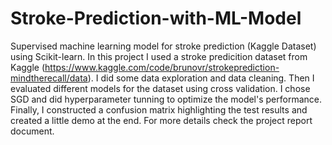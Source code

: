 # Stroke-Prediction-with-ML-Model
Supervised machine learning model for stroke prediction (Kaggle Dataset) using Scikit-learn. 
In this project I used a stroke predicition dataset from Kaggle (https://www.kaggle.com/code/brunovr/strokeprediction-mindtherecall/data). I did some data exploration and data cleaning. Then I evaluated different models for the dataset using cross validation. I chose SGD and did hyperparameter tunning to optimize the model's performance. Finally, I constructed a confusion matrix highlighting the test results and created a little demo at the end.
For more details check the project report document.


